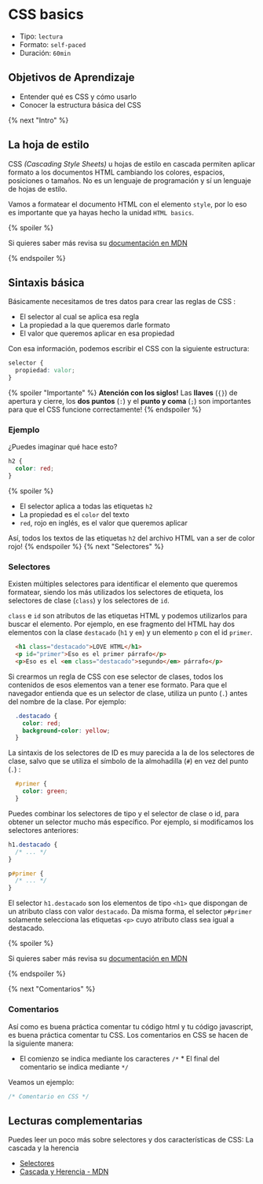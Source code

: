 # CSS basics

- Tipo: `lectura`
- Formato: `self-paced`
- Duración: `60min`

## Objetivos de Aprendizaje

- Entender qué es CSS y cómo usarlo
- Conocer la estructura básica del CSS

{% next "Intro" %}

## La hoja de estilo

CSS _(Cascading Style Sheets)_ u hojas de estilo en cascada permiten aplicar
formato a los documentos HTML cambiando los colores, espacios, posiciones o tamaños.
No es un lenguaje de programación y sí un lenguaje de hojas de estilo.

Vamos a formatear el documento HTML con el elemento `style`, por lo eso es importante
que ya hayas hecho la unidad `HTML basics`.

{% spoiler %}

Si quieres saber más revisa su [documentación en MDN](https://developer.mozilla.org/es/docs/Web/CSS)

{% endspoiler %}

## Sintaxis básica

Básicamente necesitamos de tres datos para crear las reglas de CSS :

- El selector al cual se aplica esa regla
- La propiedad a la que queremos darle formato
- El valor que queremos aplicar en esa propiedad

Con esa información, podemos escribir el CSS con la siguiente estructura:

```css
selector {
  propiedad: valor;
}
```

{% spoiler "Importante" %}
**Atención con los siglos!**
Las **llaves** (`{}`) de apertura y cierre, los **dos puntos** (`:`) y 
el **punto y coma** (`;`) son importantes para que el CSS funcione correctamente!
{% endspoiler %}

### Ejemplo

¿Puedes imaginar qué hace esto?

```css
h2 {
  color: red;
}
```

{% spoiler %}

- El selector aplica a todas las etiquetas `h2`
- La propiedad es el `color` del texto
- `red`, rojo en inglés, es el valor que queremos aplicar

Así, todos los textos de las etiquetas `h2` del archivo HTML van a ser de color rojo!
{% endspoiler %}
{% next "Selectores" %}

### Selectores

Existen múltiples selectores para identificar el elemento que queremos formatear,
siendo los más utilizados los selectores de etiqueta, los selectores de clase
(`class`) y los selectores de `id`.

`class` e `id` son atributos de las etiquetas HTML y podemos utilizarlos para
buscar el elemento. Por ejemplo, en ese fragmento del HTML hay dos elementos con
la clase `destacado` (`h1` y `em`) y un elemento `p` con el id `primer`.

```html
  <h1 class="destacado">LOVE HTML</h1>
  <p id="primer">Eso es el primer párrafo</p>
  <p>Eso es el <em class="destacado">segundo</em> párrafo</p>
```

Si crearmos un regla de CSS con ese selector de clases, todos los contenidos de
esos elementos van a tener ese formato. Para que el navegador entienda que es
un selector de clase, utiliza un punto (`.`) antes del nombre de la clase.
Por ejemplo:

```css
  .destacado {
    color: red;
    background-color: yellow;
  }
```

La sintaxis de los selectores de ID es muy parecida a la de los selectores de clase,
salvo que se utiliza el símbolo de la almohadilla (`#`) en vez del punto (`.`) :

```css
  #primer {
    color: green;
  }
```

Puedes combinar los selectores de tipo y el selector de clase o id,
para obtener un selector mucho más específico. Por ejemplo, si modificamos
los selectores anteriores:

```css
h1.destacado {
  /* ... */
}

p#primer {
  /* ... */
}
```

El selector `h1.destacado` son los elementos de tipo `<h1>` que dispongan de
un atributo class con valor `destacado`. Da misma forma, el selector `p#primer`
solamente selecciona las etiquetas `<p>` cuyo atributo class sea igual a destacado.

{% spoiler %}

Si quieres saber más revisa su [documentación en MDN](https://developer.mozilla.org/es/docs/Learn/CSS/Building_blocks/Selectors/Type_Class_and_ID_Selectors)

{% endspoiler %}

{% next "Comentarios" %}

### Comentarios

Así como es buena práctica comentar tu código html y tu código javascript, es buena
práctica comentar tu CSS. Los comentarios en CSS se hacen de la siguiente manera:

- El comienzo se indica mediante los caracteres `/*` * El final del comentario
  se indica mediante `*/`

Veamos un ejemplo:

```css
/* Comentario en CSS */
```

## Lecturas complementarias

Puedes leer un poco más sobre selectores y dos características de CSS:
La cascada y la herencia

- [Selectores](https://developer.mozilla.org/es/docs/Web/CSS/CSS_Selectors)
- [Cascada y Herencia - MDN](https://developer.mozilla.org/es/docs/Learn/CSS/Introduction_to_CSS/Cascada_y_herencia)
